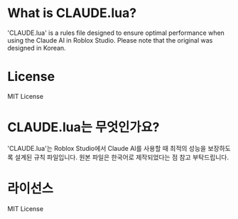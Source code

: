 # What is CLAUDE.lua?
'CLAUDE.lua' is a rules file designed to ensure optimal performance when using the Claude AI in Roblox Studio.
Please note that the original was designed in Korean.

# License
MIT License

# CLAUDE.lua는 무엇인가요?
'CLAUDE.lua'는 Roblox Studio에서 Claude AI를 사용할 때 최적의 성능을 보장하도록 설계된 규칙 파일입니다. 원본 파일은 한국어로 제작되었다는 점 참고 부탁드립니다.

# 라이선스
MIT License
